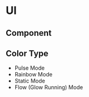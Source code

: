 # UI
## Component

## Color Type
 - Pulse Mode
 - Rainbow Mode
 - Static Mode
 - Flow (Glow Running) Mode